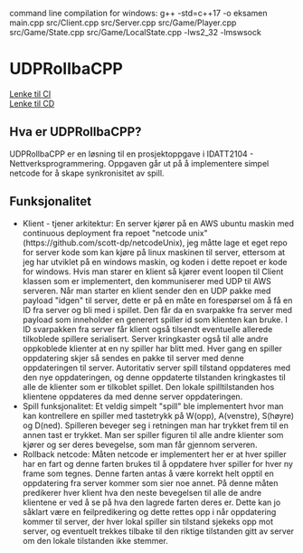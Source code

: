 command line compilation for windows:
g++ -std=c++17 -o eksamen  main.cpp src/Client.cpp src/Server.cpp src/Game/Player.cpp src/Game/State.cpp src/Game/LocalState.cpp -lws2_32 -lmswsock

# UDPRollbaCPP
[Lenke til CI](https://github.com/scott-dp/netcode/actions)  
[Lenke til CD](https://github.com/scott-dp/netcodeUnix/actions)  

## Hva er UDPRollbaCPP?
<p>
  UDPRollbaCPP er en løsning til en prosjektoppgave i IDATT2104 - Nettverksprogrammering. Oppgaven går ut på å implementere simpel netcode for å skape synkronisitet av spill.
</p>

## Funksjonalitet
<p>
  <ul>
    <li>
      Klient - tjener arkitektur: En server kjører på en AWS ubuntu maskin med continuous deployment fra repoet "netcode unix" (https://github.com/scott-dp/netcodeUnix), jeg måtte lage et eget repo for server kode som kan kjøre på linux maskinen til server, ettersom at jeg har utviklet på en windows maskin, og koden i dette repoet er kode for windows. 
      Hvis man starer en klient så kjører event loopen til Client klassen som er implementert, den kommuniserer med UDP til AWS serveren. Når man starter en klient sender den en UDP pakke med payload "idgen" til server, dette er på en måte en forespørsel om å få en ID fra server og bli med i spillet. Den får da en svarpakke fra server med payload som inneholder en generert spiller id som klienten kan bruke. I ID svarpakken fra server får klient også tilsendt eventuelle allerede tilkoblede spillere serialisert. Server kringkaster også til alle andre oppkoblede klienter at en ny spiller har blitt med. 
      Hver gang en spiller oppdatering skjer så sendes en pakke til server med denne oppdateringen til server. Autoritativ server spill tilstand oppdateres med den nye oppdateringen, og denne oppdaterte tilstanden kringkastes til alle de klienter som er tilkoblet spillet. Den lokale spilltilstanden hos klientene oppdateres da med denne server oppdateringen.
    </li>
    <li>
      Spill funksjonalitet: Et veldig simpelt "spill" ble implementert hvor man kan kontrellere en spiller med tastetrykk på W(opp), A(venstre), S(høyre) og D(ned). Spilleren beveger seg i retningen man har trykket frem til en annen tast er trykket. Man ser spiller figuren til alle andre klienter som kjører og ser deres bevegelse, som man får gjennom serveren.
    </li>
    <li>
      Rollback netcode: Måten netcode er implementert her er at hver spiller har en fart og denne farten brukes til å oppdatere hver spiller for hver ny frame som tegnes. Denne farten antas å være korrekt helt opptil en oppdatering fra server kommer som sier noe annet. På denne måten predikerer hver klient hva den neste bevegelsen til alle de andre klientene er ved å se på hva den lagrede farten deres er. Dette kan jo såklart være en feilpredikering og dette rettes opp i når oppdatering kommer til server, der hver lokal spiller sin tilstand sjekeks opp mot server, og eventuelt trekkes tilbake til den riktige tilstanden gitt av server om den lokale tilstanden ikke stemmer.
    </li>
  </ul>
</p>
